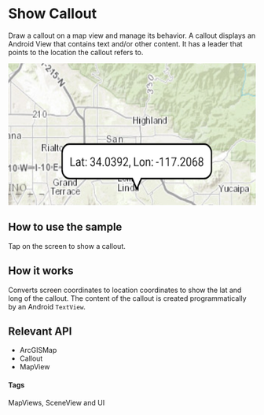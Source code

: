 # Show Callout
Draw a callout on a map view and manage its behavior. A callout displays an Android View that contains text and/or other content. It has a leader that points to the location the callout refers to. 

![Show Callout App](show-callout.png)

## How to use the sample
Tap on the screen to show a callout.

## How it works
Converts screen coordinates to location coordinates to show the lat and long of the callout.  The content of the callout is created programmatically by an Android `TextView`.

## Relevant API
* ArcGISMap
* Callout
* MapView

#### Tags
MapViews, SceneView and UI
